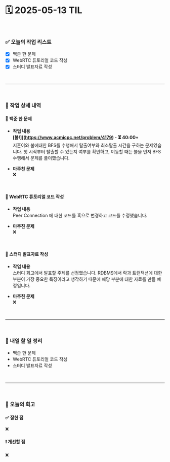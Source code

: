 # 🗓️ 2025-05-13 TIL

<br>

### ✅ 오늘의 작업 리스트  
- [x] 백준 한 문제
- [x] WebRTC 튜토리얼 코드 작성
- [x] 스터디 발표자료 작성

<br>

---

<br>

### 📌 작업 상세 내역  

#### 🔹 백준 한 문제
- **작업 내용**<br>
**[불!]](https://www.acmicpc.net/problem/4179) - ⏳ 40:00+**<br>
지훈이와 불에대한 BFS를 수행해서 탈출여부와 최소탈출 시간을 구하는 문제였습니다. 첫 시작부터 탈출할 수 있는지 여부를 확인하고, 이동할 때는 불을 먼저 BFS수행해서 문제를 풀이했습니다.

- **마주친 문제**<br>
❌

<br>

#### 🔹 WebRTC 튜토리얼 코드 작성
- **작업 내용**<br>
Peer Connection 에 대한 코드를 흑으로 변경하고 코드를 수정했습니다.

- **마주친 문제**<br>
❌

<br>

#### 🔹 스터디 발표자료 작성
- **작업 내용**<br>
스터디 회고에서 발표할 주제를 선정했습니다. RDBMS에서 락과 트랜잭션에 대한 부분이 가장 중요한 특징이라고 생각하기 때문에 해당 부분에 대한 자료를 만들 예정입니다.

- **마주친 문제**<br>
❌

<br>

---

<br>

### 🚀 내일 할 일 정리  

- 백준 한 문제
- WebRTC 튜토리얼 코드 작성
- 스터디 발표자료 작성

<br>

---

<br>

### 🧐 오늘의 회고  

#### ✅ 잘한 점
❌

#### ❗ 개선할 점
❌


<br><br><br>